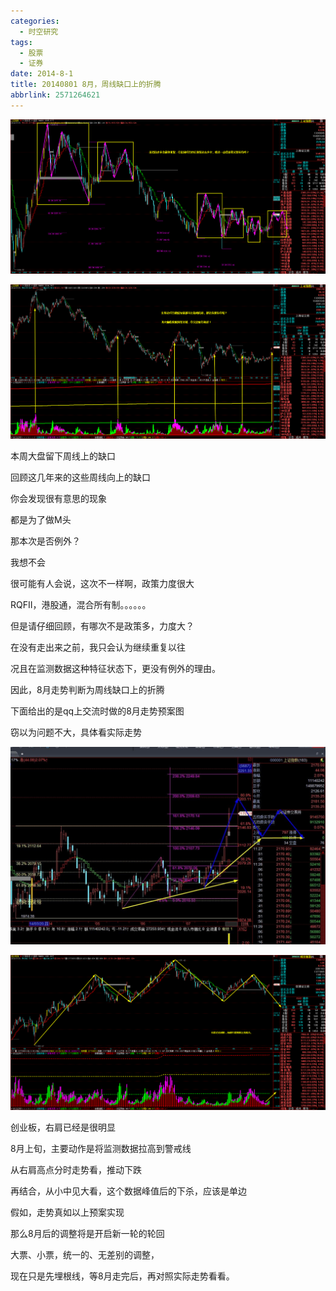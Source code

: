```yaml
---
categories:
  - 时空研究
tags:
  - 股票
  - 证券
date: 2014-8-1
title: 20140801 8月，周线缺口上的折腾
abbrlink: 2571264621
---
```

![20140801-0](/images/20140801-0.gif)

![20140801-1](/images/20140801-1.gif)

本周大盘留下周线上的缺口

回顾这几年来的这些周线向上的缺口

你会发现很有意思的现象

都是为了做M头

那本次是否例外？

我想不会

很可能有人会说，这次不一样啊，政策力度很大

RQFII，港股通，混合所有制。。。。。。

但是请仔细回顾，有哪次不是政策多，力度大？

在没有走出来之前，我只会认为继续重复以往

况且在监测数据这种特征状态下，更没有例外的理由。


因此，8月走势判断为周线缺口上的折腾

下面给出的是qq上交流时做的8月走势预案图

窃以为问题不大，具体看实际走势

![20140801-2](/images/20140801-2.jpeg)

![20140801-3](/images/20140801-3.gif)

创业板，右肩已经是很明显

8月上旬，主要动作是将监测数据拉高到警戒线

从右肩高点分时走势看，推动下跌

再结合，从小中见大看，这个数据峰值后的下杀，应该是单边


假如，走势真如以上预案实现

那么8月后的调整将是开启新一轮的轮回

大票、小票，统一的、无差别的调整，

现在只是先埋根线，等8月走完后，再对照实际走势看看。